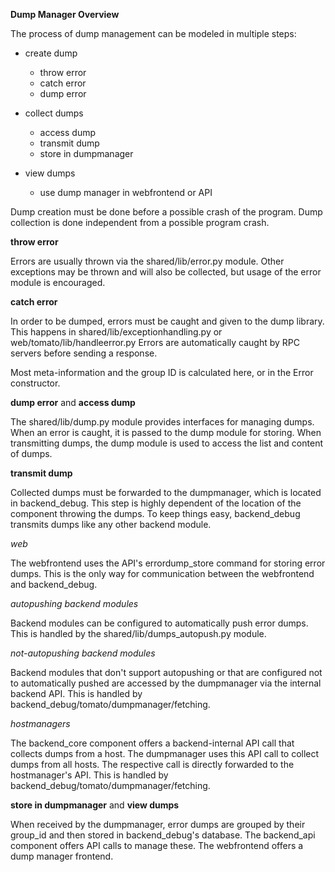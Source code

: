 **Dump Manager Overview**

The process of dump management can be modeled in multiple steps:

* create dump
  * throw error
  * catch error
  * dump error

* collect dumps
  * access dump
  * transmit dump
  * store in dumpmanager
  
* view dumps
  * use dump manager in webfrontend or API



Dump creation must be done before a possible crash of the program.
Dump collection is done independent from a possible program crash.

**throw error**

Errors are usually thrown via the shared/lib/error.py module.
Other exceptions may be thrown and will also be collected, but usage of the error module 
is encouraged.

**catch error**

In order to be dumped, errors must be caught and given to the dump library.
This happens in shared/lib/exceptionhandling.py or web/tomato/lib/handleerror.py
Errors are automatically caught by RPC servers before sending a response.

Most meta-information and the group ID is calculated here, or in the Error constructor.

**dump error** and **access dump**

The shared/lib/dump.py module provides interfaces for managing dumps.
When an error is caught, it is passed to the dump module for storing.
When transmitting dumps, the dump module is used to access the list and content of dumps.

**transmit dump**

Collected dumps must be forwarded to the dumpmanager, which is located in backend_debug.
This step is highly dependent of the location of the component throwing the dumps.
To keep things easy, backend_debug transmits dumps like any other backend module.

*web*

The webfrontend uses the API's errordump_store command for storing error dumps.
This is the only way for communication between the webfrontend and backend_debug.

*autopushing backend modules*

Backend modules can be configured to automatically push error dumps.
This is handled by the shared/lib/dumps_autopush.py module.

*not-autopushing backend modules*

Backend modules that don't support autopushing or that are configured not
to automatically pushed are accessed by the dumpmanager via the internal backend API.
This is handled by backend_debug/tomato/dumpmanager/fetching.

*hostmanagers*

The backend_core component offers a backend-internal API call that collects dumps from a host.
The dumpmanager uses this API call to collect dumps from all hosts. The respective call is
directly forwarded to the hostmanager's API.
This is handled by backend_debug/tomato/dumpmanager/fetching.

**store in dumpmanager** and **view dumps**

When received by the dumpmanager, error dumps are grouped by their group_id and then
stored in backend_debug's database.
The backend_api component offers API calls to manage these.
The webfrontend offers a dump manager frontend. 
